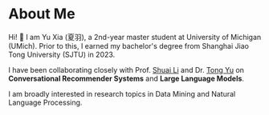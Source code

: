 # About Me

Hi! :wave: I am Yu Xia (夏羽), a 2nd-year master student at University of Michigan (UMich). Prior to this, I earned my bachelor's degree from Shanghai Jiao Tong University (SJTU) in 2023. 

I have been collaborating closely with Prof. [Shuai Li](https://shuaili8.github.io/) and Dr. [Tong Yu](https://scholar.google.com/citations?user=6-ARmXsAAAAJ) on **Conversational Recommender Systems** and **Large Language Models**. 

I am broadly interested in research topics in Data Mining and Natural Language Processing.
